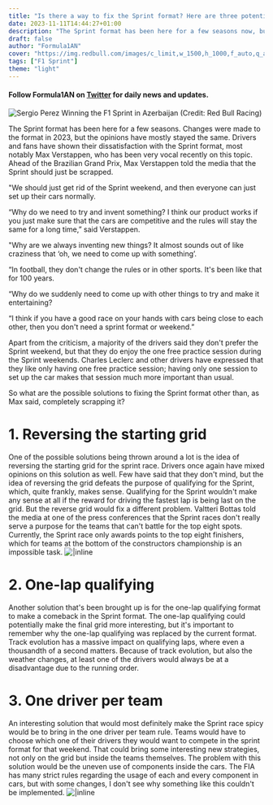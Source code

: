 ```yaml
---
title: "Is there a way to fix the Sprint format? Here are three potential ways to fix the Sprint format"
date: 2023-11-11T14:44:27+01:00
description: "The Sprint format has been here for a few seasons now, but no one seems to like it. Is there a way to fix it or should the Sprint format be removed completely?"
draft: false
author: "Formula1AN"
cover: "https://img.redbull.com/images/c_limit,w_1500,h_1000,f_auto,q_auto/redbullcom/2023/5/11/r6w4fbb7s9dcffck3ugw/f1-grand-prix-of-azerbaijan-sprint"
tags: ["F1 Sprint"]
theme: "light"
---
```

#### Follow Formula1AN on [Twitter](https://twitter.com/formula1an) for daily news and updates.

![Sergio Perez Winning the F1 Sprint in Azerbaijan (Credit: Red Bull Racing)](https://img.redbull.com/images/c_limit,w_1500,h_1000,f_auto,q_auto/redbullcom/2023/5/11/r6w4fbb7s9dcffck3ugw/f1-grand-prix-of-azerbaijan-sprint)

The Sprint format has been here for a few seasons. Changes were made to the format in 2023, but the opinions have mostly stayed the same. Drivers and fans have shown their dissatisfaction with the Sprint format, most notably Max Verstappen, who has been very vocal recently on this topic. Ahead of the Brazilian Grand Prix, Max Verstappen told the media that the Sprint should just be scrapped.


"We should just get rid of the Sprint weekend, and then everyone can just set up their cars normally.

“Why do we need to try and invent something? I think our product works if you just make sure that the cars are competitive and the rules will stay the same for a long time,” said Verstappen.

"Why are we always inventing new things? It almost sounds out of like craziness that ‘oh, we need to come up with something’.

“In football, they don't change the rules or in other sports. It's been like that for 100 years.

“Why do we suddenly need to come up with other things to try and make it entertaining?

“I think if you have a good race on your hands with cars being close to each other, then you don't need a sprint format or weekend.”

Apart from the criticism, a majority of the drivers said they don't prefer the Sprint weekend, but that they do enjoy the one free practice session during the Sprint weekends.
Charles Leclerc and other drivers have expressed that they like only having one free practice session; having only one session to set up the car makes that session much more important than usual.


So what are the possible solutions to fixing the Sprint format other than, as Max said, completely scrapping it?


# 1. Reversing the starting grid
One of the possible solutions being thrown around a lot is the idea of reversing the starting grid for the sprint race. Drivers once again have mixed opinions on this solution as well. Few have said that they don't mind, but the idea of reversing the grid defeats the purpose of qualifying for the Sprint, which, quite frankly, makes sense. Qualifying for the Sprint wouldn't make any sense at all if the reward for driving the fastest lap is being last on the grid. But the reverse grid would fix a different problem. Valtteri Bottas told the media at one of the press conferences that the Sprint races don't really serve a purpose for the teams that can't battle for the top eight spots. Currently, the Sprint race only awards points to the top eight finishers, which for teams at the bottom of the constructors championship is an impossible task.
![|inline](https://lh3.googleusercontent.com/GE5evwKspYv_PcXMY-hoGr5cUQeISTq2hceaAXkopKs0p9VL0nE-ZBGVpMoah4hESf4AliM1xC51U7D6EWzcTJOIygvkN-v5YpY=s750)

# 2. One-lap qualifying

Another solution that's been brought up is for the one-lap qualifying format to make a comeback in the Sprint format. The one-lap qualifying could potentially make the final grid more interesting, but it's important to remember why the one-lap qualifying was replaced by the current format. Track evolution has a massive impact on qualifying laps, where even a thousandth of a second matters. Because of track evolution, but also the weather changes, at least one of the drivers would always be at a disadvantage due to the running order.


# 3. One driver per team

An interesting solution that would most definitely make the Sprint race spicy would be to bring in the one driver per team rule. Teams would have to choose which one of their drivers they would want to compete in the sprint format for that weekend. That could bring some interesting new strategies, not only on the grid but inside the teams themselves. The problem with this solution would be the uneven use of components inside the cars. The FIA has many strict rules regarding the usage of each and every component in cars, but with some changes, I don't see why something like this couldn't be implemented.
![|inline](https://media.formula1.com/image/upload/f_auto/q_auto/v1685955974/fom-website/2023/Spain/alonso-stroll-barcelona-2023.png)